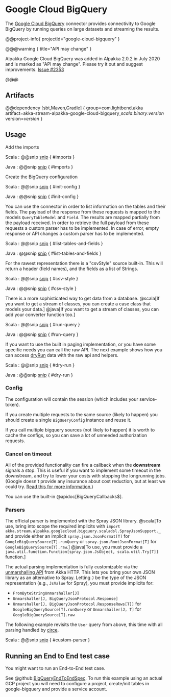 # Google Cloud BigQuery

The [Google Cloud BigQuery](https://cloud.google.com/bigquery/) connector provides connectivity to Google BigQuery by running queries on large datasets and streaming the results.

@@project-info{ projectId="google-cloud-bigquery" }

@@@warning { title="API may change" }

Alpakka Google Cloud BigQuery was added in Alpakka 2.0.2 in July 2020 and is marked as "API may change". Please try it out and suggest improvements. [Issue #2353](https://github.com/akka/alpakka/issues/2353)

@@@

## Artifacts

@@dependency [sbt,Maven,Gradle] {
  group=com.lightbend.akka
  artifact=akka-stream-alpakka-google-cloud-bigquery_$scala.binary.version$
  version=$version$
}

## Usage

Add the imports

Scala
: @@snip [snip](/google-cloud-bigquery/src/test/scala/docs/scaladsl/GoogleBigQuerySourceDoc.scala) { #imports }

Java
: @@snip [snip](/google-cloud-bigquery/src/test/java/docs/javadsl/GoogleBigQuerySourceDoc.java) { #imports }

Create the BigQuery configuration

Scala
: @@snip [snip](/google-cloud-bigquery/src/test/scala/docs/scaladsl/GoogleBigQuerySourceDoc.scala) { #init-config }

Java
: @@snip [snip](/google-cloud-bigquery/src/test/java/docs/javadsl/GoogleBigQuerySourceDoc.java) { #init-config }


You can use the connector in order to list information on the tables and their fields.
The payload of the response from these requests is mapped to the models `QueryTableModel` and `Field`.
The results are mapped partially from the payload received.
In order to retrieve the full payload from these requests a custom parser has to be implemented.
In case of error, empty response or API changes a custom parser has to be implemented.

Scala
: @@snip [snip](/google-cloud-bigquery/src/test/scala/docs/scaladsl/GoogleBigQuerySourceDoc.scala) { #list-tables-and-fields }

Java
: @@snip [snip](/google-cloud-bigquery/src/test/java/docs/javadsl/GoogleBigQuerySourceDoc.java) { #list-tables-and-fields }

For the rawest representation there is a "csvStyle" source built-in.
This will return a header (field names), and the fields as a list of Strings.

Scala
: @@snip [snip](/google-cloud-bigquery/src/test/scala/docs/scaladsl/GoogleBigQuerySourceDoc.scala) { #csv-style }

Java
: @@snip [snip](/google-cloud-bigquery/src/test/java/docs/javadsl/GoogleBigQuerySourceDoc.java) { #csv-style }

There is a more sophisticated way to get data from a database.
@scala[If you want to get a stream of classes, you can create a case class that models your data.]
@java[If you want to get a stream of classes, you can add your converter function too.]

Scala
: @@snip [snip](/google-cloud-bigquery/src/test/scala/docs/scaladsl/GoogleBigQuerySourceDoc.scala) { #run-query }

Java
: @@snip [snip](/google-cloud-bigquery/src/test/java/docs/javadsl/GoogleBigQuerySourceDoc.java) { #run-query }

If you want to use the built in paging implementation, or you have some specific needs you can call the raw API.
The next example shows how you can access [dryRun](https://cloud.google.com/bigquery/query-plan-explanation) data with the raw api and helpers.

Scala
: @@snip [snip](/google-cloud-bigquery/src/test/scala/docs/scaladsl/GoogleBigQuerySourceDoc.scala) { #dry-run }

Java
: @@snip [snip](/google-cloud-bigquery/src/test/java/docs/javadsl/GoogleBigQuerySourceDoc.java) { #dry-run }

### Config

The configuration will contain the session (which includes your service-token).

If you create multiple requests to the same source (likely to happen) you should create a single `BigQueryConfig` instance and reuse it.

If you call multiple bigquery sources (not likely to happen) it is worth to cache the configs, so you can save a lot of unneeded authorization requests.

### Cancel on timeout

All of the provided functionality can fire a callback when the **downstream** signals a stop.
This is useful if you want to implement some timeout in the downstream, and try to lower your costs with stopping the longrunning jobs.
(Google doesn't provide any insurance about cost reduction, but at least we could try. [Read this for more information.](https://cloud.google.com/bigquery/docs/reference/rest/v2/jobs/cancel))

You can use the built-in @apidoc[BigQueryCallbacks$].

### Parsers

The official parser is implemented with the Spray JSON library.
@scala[To use, bring into scope the required implicits with `import akka.stream.alpakka.googlecloud.bigquery.scaladsl.SprayJsonSupport._` and provide either an implicit `spray.json.JsonFormat[T]` for `GoogleBigQuerySource[T].runQuery` or `spray.json.RootJsonFormat[T]` for `GoogleBigQuerySource[T].raw`.]
@java[To use, you must provide a `java.util.function.Function[spray.json.JsObject, scala.util.Try[T]]` function.]

The actual parsing implementation is fully customizable via the [unmarshalling API](https://doc.akka.io/docs/akka-http/current/common/unmarshalling.html) from Akka HTTP.
This lets you bring your own JSON library as an alternative to Spray.
Letting `J` be the type of the JSON representation (e.g., `JsValue` for Spray), you must provide implicits for:

* `FromByteStringUnmarshaller[J]`
* `Unmarshaller[J, BigQueryJsonProtocol.Response]`
* `Unmarshaller[J, BigQueryJsonProtocol.ResponseRows[T]]` for `GoogleBigQuerySource[T].runQuery` or `Unmarshaller[J, T]` for `GoogleBigQuerySource[T].raw`

The following example revisits the `User` query from above, this time with all parsing handled by [circe](https://circe.github.io/circe/).

Scala
: @@snip [snip](/google-cloud-bigquery/src/test/scala/docs/scaladsl/GoogleBigQuerySourceCustomParserDoc.scala) { #custom-parser }

## Running an End to End test case

You might want to run an End-to-End test case.

See @github:[BigQueryEndToEndSpec](../../../../google-cloud-bigquery/src/test/scala/akka/stream/alpakka/googlecloud/bigquery/e2e/BigQueryEndToEndSpec.scala).
To run this example using an actual GCP project you will need to configure a project, create/init tables in google-bigquery and provide a service account.
